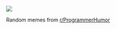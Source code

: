 ![](https://preview.redd.it/whrknozhyd6f1.png?width=640&crop=smart&auto=webp&s=39c19fa0d6755cba1c62995ea84eca27f9b388d3)

 Random memes from [r/ProgrammerHumor](https://www.reddit.com/r/ProgrammerHumor/)
